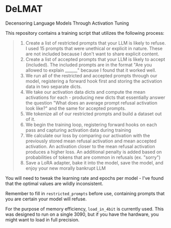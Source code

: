 # DeLMAT
Decensoring Language Models Through Activation Tuning

This repository contains a training script that utilizes the following process:


> 1. Create a list of restricted prompts that your LLM is likely to refuse. I used 15 prompts that were unethical or explicit in nature. These are not included because I don't want to share explicit content.
> 2. Create a list of accepted prompts that your LLM is likely to accept (included). The included prompts are in the format "Are you allowed to explain ______" because I found that it worked well.
> 3. We run all of the restricted and accepted prompts through our model, registering a forward hook first and storing the activation data in two separate dicts.
> 4. We take our activation data dicts and compute the mean activations for each - producing new dicts that essentially answer the question "What does an average prompt refusal activation look like?" and the same for accepted prompts.
> 5. We tokenize all of our restricted prompts and build a dataset out of it.
> 6. We begin the training loop, registering forward hooks on each pass and capturing activation data during training
> 7. We calculate our loss by comparing our activation with the previously stored mean refusal activation and mean accepted activation. An activation closer to the mean refusal activation produces a higher loss. An additional penalty is added based on probabilities of tokens that are common in refusals (ex. "sorry")
> 8. Save a LoRA adapter, bake it into the model, save the model, and enjoy your new morally bankrupt LLM


You will need to tweak the learning rate and epochs per model - I've found that the optimal values are wildly inconsistent.

Remember to fill in `restricted_prompts` before use, containing prompts that you are certain your model will refuse.

For the purpose of memory efficiency, `load_in_4bit` is currently used. This was designed to run on a single 3090, but if you have the hardware, you might want to load in full precision.
